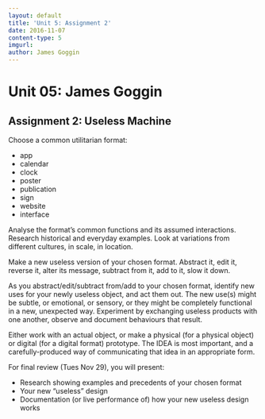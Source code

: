 ```yaml
---
layout: default
title: 'Unit 5: Assignment 2'
date: 2016-11-07
content-type: 5
imgurl:
author: James Goggin
---
```


# Unit 05: James Goggin

## Assignment 2: Useless Machine

Choose a common utilitarian format:

* app
* calendar
* clock
* poster
* publication
* sign
* website
* interface

Analyse the format’s common functions and its assumed interactions. Research historical and everyday examples. Look at variations from different cultures, in scale, in location.

Make a new useless version of your chosen format. Abstract it, edit it, reverse it, alter its message, subtract from it, add to it, slow it down.

As you abstract/edit/subtract from/add to your chosen format, identify new uses for your newly useless object, and act them out. The new use(s) might be subtle, or emotional, or sensory, or they might be completely functional in a new, unexpected way. Experiment by exchanging useless products with one another, observe and document behaviours that result.

Either work with an actual object, or make a physical (for a physical object) or digital (for a digital format) prototype. The IDEA is most important, and a carefully-produced way of communicating that idea in an appropriate form.

For final review (Tues Nov 29), you will present:

* Research showing examples and precedents of your chosen format
* Your new “useless” design
* Documentation (or live performance of) how your new useless design works
